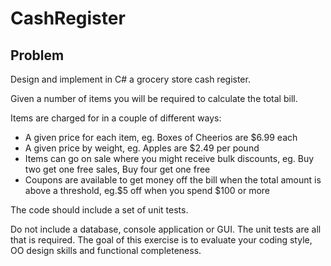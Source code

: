 # CashRegister

## Problem

Design and implement in C# a grocery store cash register.

Given a number of items you will be required to calculate the total bill.

Items are charged for in a couple of different ways:
*	A given price for each item, eg. Boxes of Cheerios are $6.99 each
*	A given price by weight, eg. Apples are $2.49 per pound
*	Items can go on sale where you might receive bulk discounts, eg. Buy two get one free sales, Buy four get one free
*	Coupons are available to get money off the bill when the total amount is above a threshold, eg.$5 off when you spend $100 or more

The code should include a set of unit tests.

Do not include a database, console application or GUI. The unit tests are all that is required. The goal of this exercise is to evaluate your coding style, OO design skills and functional completeness.


